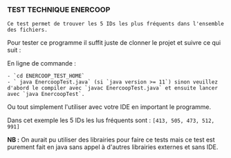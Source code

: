 ### TEST TECHNIQUE ENERCOOP

`Ce test permet de trouver les 5 IDs les plus fréquents dans l'ensemble des fichiers.`

Pour tester ce programme il suffit juste de clonner le projet et suivre ce qui suit :

En ligne de commande :
	
	- `cd ENERCOOP_TEST_HOME`
	- ` java EnercoopTest.java` (si `java version >= 11`) sinon veuillez d'abord le compiler avec `javac EnercoopTest.java` et ensuite lancer avec `java EnercoopTest`.

Ou tout simplement l'utiliser avec votre IDE en important le programme.

Dans cet exemple les 5 IDs les lus fréquents sont : `[413, 505, 473, 512, 991]`

**NB :** On aurait pu utiliser des librairies pour faire ce tests mais ce test est purement fait en java sans appel à d'autres librairies externes et sans IDE.
